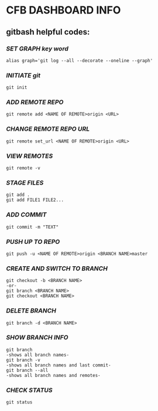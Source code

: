 # CFB DASHBOARD INFO

## **gitbash helpful codes:**

### _SET GRAPH key word_

    alias graph='git log --all --decorate --oneline --graph'

### _INITIATE git_

    git init

### _ADD REMOTE REPO_

    git remote add <NAME OF REMOTE>origin <URL>

### _CHANGE REMOTE REPO URL_

    git remote set_url <NAME OF REMOTE>origin <URL>

### _VIEW REMOTES_

    git remote -v

### _STAGE FILES_

    git add .
    git add FILE1 FILE2...

### _ADD COMMIT_

    git commit -m "TEXT"

### _PUSH UP TO REPO_

    git push -u <NAME OF REMOTE>origin <BRANCH NAME>master

### _CREATE AND SWITCH TO BRANCH_

    git checkout -b <BRANCH NAME>
    -or-
    git branch <BRANCH NAME>
    git checkout <BRANCH NAME>

### _DELETE BRANCH_

    git branch -d <BRANCH NAME>

### _SHOW BRANCH INFO_

    git branch
    -shows all branch names-
    git branch -v
    -shows all branch names and last commit-
    git branch --all
    -shows all branch names and remotes-

### _CHECK STATUS_

    git status
